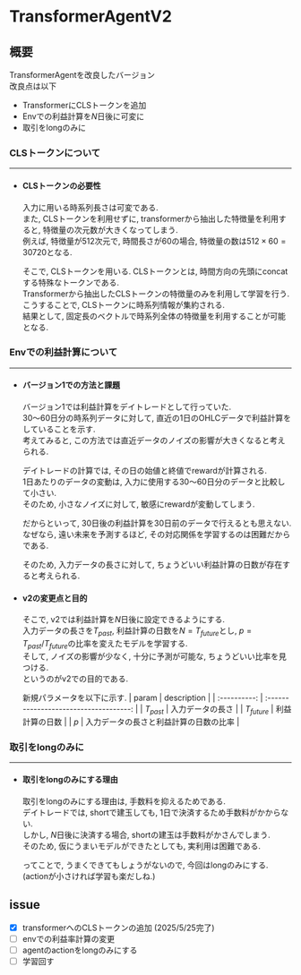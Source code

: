 # TransformerAgentV2

## 概要
TransformerAgentを改良したバージョン  
改良点は以下  
- TransformerにCLSトークンを追加  
- Envでの利益計算を$N$日後に可変に
- 取引をlongのみに

### CLSトークンについて
---
- #### CLSトークンの必要性
    入力に用いる時系列長さは可変である.  
    また, CLSトークンを利用せずに, transformerから抽出した特徴量を利用すると, 特徴量の次元数が大きくなってしまう.  
    例えば, 特徴量が512次元で, 時間長さが60の場合, 特徴量の数は$512 \times 60 = 30720$となる.  

    そこで, CLSトークンを用いる.
    CLSトークンとは, 時間方向の先頭にconcatする特殊なトークンである.  
    Transformerから抽出したCLSトークンの特徴量のみを利用して学習を行う.  
    こうすることで, CLSトークンに時系列情報が集約される.   
    結果として, 固定長のベクトルで時系列全体の特徴量を利用することが可能となる.

### Envでの利益計算について
---
- #### バージョン1での方法と課題
    バージョン1では利益計算をデイトレードとして行っていた.  
    30～60日分の時系列データに対して, 直近の1日のOHLCデータで利益計算をしていることを示す.  
    考えてみると, この方法では直近データのノイズの影響が大きくなると考えられる.  

    デイトレードの計算では, その日の始値と終値でrewardが計算される.  
    1日あたりのデータの変動は, 入力に使用する30～60日分のデータと比較して小さい.  
    そのため, 小さなノイズに対して, 敏感にrewardが変動してしまう.  

    だからといって, 30日後の利益計算を30日前のデータで行えるとも思えない.  
    なぜなら, 遠い未来を予測するほど, その対応関係を学習するのは困難だからである.

    そのため, 入力データの長さに対して, ちょうどいい利益計算の日数が存在すると考えられる.

- #### v2の変更点と目的
    そこで, v2では利益計算を$N$日後に設定できるようにする.  
    入力データの長さを$T_{past}$, 利益計算の日数を$N=T_{future}$とし, $p=T_{past}/T_{future}$の比率を変えたモデルを学習する.  
    そして, ノイズの影響が少なく, 十分に予測が可能な, ちょうどいい比率を見つける.  
    というのがv2での目的である.

    新規パラメータを以下に示す. 
    |    param     |              description               |
    | :----------: | :------------------------------------: |
    |  $T_{past}$  |            入力データの長さ            |
    | $T_{future}$ |             利益計算の日数             |
    |     $p$      | 入力データの長さと利益計算の日数の比率 |


### 取引をlongのみに
---
- #### 取引をlongのみにする理由
    取引をlongのみにする理由は, 手数料を抑えるためである.  
    デイトレードでは, shortで建玉しても, 1日で決済するため手数料がかからない.  
    しかし, $N$日後に決済する場合, shortの建玉は手数料がかさんでしまう.  
    そのため, 仮にうまいモデルができたとしても, 実利用は困難である.  

    ってことで, うまくできてもしょうがないので, 今回はlongのみにする.  
    (actionが小さければ学習も楽だしね.)
    

## issue
- [x] transformerへのCLSトークンの追加 (2025/5/25完了)  
- [ ] envでの利益率計算の変更  
- [ ] agentのactionをlongのみにする  
- [ ] 学習回す  